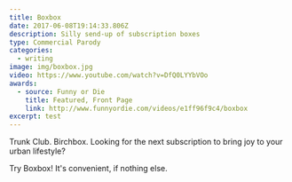 ```yaml
---
title: Boxbox
date: 2017-06-08T19:14:33.806Z
description: Silly send-up of subscription boxes
type: Commercial Parody
categories:
  - writing
image: img/boxbox.jpg
video: https://www.youtube.com/watch?v=DfQ0LYYbVOo
awards:
  - source: Funny or Die
    title: Featured, Front Page
    link: http://www.funnyordie.com/videos/e1ff96f9c4/boxbox
excerpt: test
---
```

Trunk Club. Birchbox. Looking for the next subscription to bring joy to your urban lifestyle?

Try Boxbox! It's convenient, if nothing else.